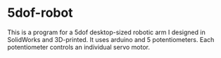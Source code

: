 # 5dof-robot

This is a program for a 5dof desktop-sized robotic arm I designed in SolidWorks and 3D-printed.
It uses arduino and 5 potentiometers. Each potentiometer controls an individual servo motor.
